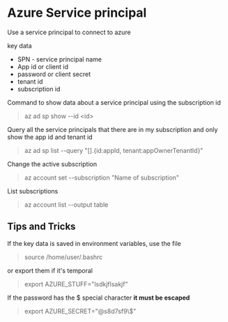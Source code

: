 
# Azure Service principal

Use a service principal to connect to azure

key data
* SPN - service principal name
* App id or client id
* password or client secret
* tenant id
* subscription id

Command to show data about a service principal using the subscription id

> az ad sp show --id \<id>

Query all the service principals that there are in my subscription and only show the app id and tenant id

> az ad sp list --query "[].{id:appId, tenant:appOwnerTenantId}"

Change the active subscription

> az account set --subscription "Name of subscription"

List subscriptions

> az account list --output table

## Tips and Tricks

If the key data is saved in environment variables, use the file 

> source /home/user/.bashrc

or export them if it's temporal

> export AZURE_STUFF="lsdkjflsakjf"

If the password has the $ special character **it must be escaped**

> export AZURE_SECRET="@s8d7sf9\\$"
